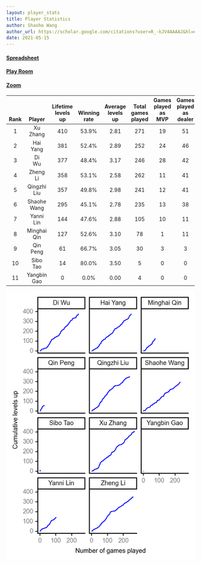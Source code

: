 ```yaml
---
layout: player_stats
title: Player Statistics
author: Shaohe Wang
author_url: https://scholar.google.com/citations?user=R_-kJV4AAAAJ&hl=en
date: 2021-05-15
---
```


#### [Spreadsheet](https://docs.google.com/spreadsheets/d/1So3PBr9gV3I0LzApZOgJlQew2QjM1wAiWhR50rAnHRg/edit#gid=2137801449)
#### [Play Room](https://playingcards.io/a3775q)
#### [Zoom](https://ucsf.zoom.us/j/91360570376?pwd=SmN6aFNPY3UzdEp3M0tmQ1ViUkdQUT09)

<div class="table-wrapper" markdown="block">

| <br><br><br>Rank | <br><br><br>Player | <br> Lifetime <br> levels <br> up | <br><br> Winning <br> rate | <br> Average <br> levels <br> up | <br> Total <br> games <br> played | Games <br> played <br> as <br> MVP | Games <br> played <br> as <br> dealer | N_games <br> short <br> staffed <br> as dealer | Winning <br> rate <br> as <br> dealer |
|:---:|:---:|:---:|:---:|:---:|:---:|:---:|:---:|:---:|:---:|
| 1 | Xu <br> Zhang | 410 | 53.9% | 2.81 | 271 | 19 | 51 | 2 | 51.0% |
| 2 | Hai <br> Yang | 381 | 52.4% | 2.89 | 252 | 24 | 46 | 1 | 54.3% |
| 3 | Di <br> Wu | 377 | 48.4% | 3.17 | 246 | 28 | 42 | 0 | 45.2% |
| 4 | Zheng <br> Li | 358 | 53.1% | 2.58 | 262 | 11 | 41 | 1 | 58.5% |
| 5 | Qingzhi <br> Liu | 357 | 49.8% | 2.98 | 241 | 12 | 41 | 4 | 46.3% |
| 6 | Shaohe <br> Wang | 295 | 45.1% | 2.78 | 235 | 13 | 38 | 2 | 44.7% |
| 7 | Yanni <br> Lin | 144 | 47.6% | 2.88 | 105 | 10 | 11 | 2 | 36.4% |
| 8 | Minghai <br> Qin | 127 | 52.6% | 3.10 | 78 | 1 | 11 | 1 | 72.7% |
| 9 | Qin <br> Peng | 61 | 66.7% | 3.05 | 30 | 3 | 3 | 0 | 66.7% |
| 10 | Sibo <br> Tao | 14 | 80.0% | 3.50 | 5 | 0 | 0 | 0 | 0.0% |
| 11 | Yangbin <br> Gao | 0 | 0.0% | 0.00 | 4 | 0 | 0 | 0 | 0.0% |

</div>

<img src="/assets/images/player_history_plot.png" alt="Plot of player level history" />
